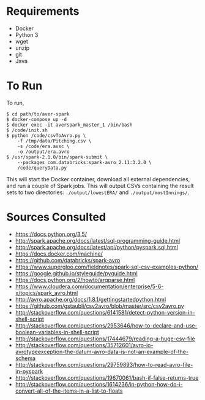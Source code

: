 Requirements
============

  - Docker
  - Python 3
  - wget
  - unzip
  - git
  - Java

To Run
=====

To run,
```
$ cd path/to/aver-spark
$ docker-compose up -d
$ docker exec -it averspark_master_1 /bin/bash
$ /code/init.sh
$ python /code/csvToAvro.py \
    -f /tmp/data/Pitching.csv \
    -s /code/era.avsc \
    -o /output/era.avro
$ /usr/spark-2.1.0/bin/spark-submit \
    --packages com.databricks:spark-avro_2.11:3.2.0 \
    /code/queryData.py
```

This will start the Docker container, download all external dependencies, and run a couple of Spark jobs. This will output CSVs containing the result sets to two directories: `./output/lowestERA/` and `./output/mostInnings/`.

Sources Consulted
=================

  - https://docs.python.org/3.5/
  - http://spark.apache.org/docs/latest/sql-programming-guide.html
  - http://spark.apache.org/docs/latest/api/python/pyspark.sql.html
  - https://docs.docker.com/machine/
  - https://github.com/databricks/spark-avro
  - https://www.supergloo.com/fieldnotes/spark-sql-csv-examples-python/
  - https://google.github.io/styleguide/pyguide.html
  - https://docs.python.org/2/howto/argparse.html
  - https://www.cloudera.com/documentation/enterprise/5-6-x/topics/spark_avro.html
  - http://avro.apache.org/docs/1.8.1/gettingstartedpython.html
  - https://github.com/gstaubli/csv2avro/blob/master/src/csv2avro.py
  - http://stackoverflow.com/questions/6141581/detect-python-version-in-shell-script
  - http://stackoverflow.com/questions/2953646/how-to-declare-and-use-boolean-variables-in-shell-script
  - http://stackoverflow.com/questions/17444679/reading-a-huge-csv-file
  - http://stackoverflow.com/questions/35712601/avro-io-avrotypeexception-the-datum-avro-data-is-not-an-example-of-the-schema
  - http://stackoverflow.com/questions/29759893/how-to-read-avro-file-in-pyspark
  - http://stackoverflow.com/questions/19670061/bash-if-false-returns-true
  - http://stackoverflow.com/questions/1614236/in-python-how-do-i-convert-all-of-the-items-in-a-list-to-floats
